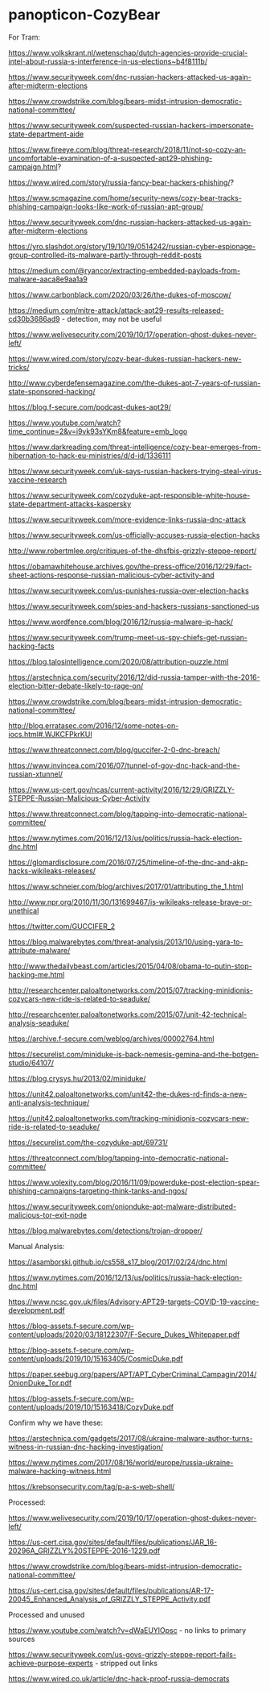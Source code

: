 # panopticon-CozyBear

For Tram:

https://www.volkskrant.nl/wetenschap/dutch-agencies-provide-crucial-intel-about-russia-s-interference-in-us-elections~b4f8111b/

https://www.securityweek.com/dnc-russian-hackers-attacked-us-again-after-midterm-elections

https://www.crowdstrike.com/blog/bears-midst-intrusion-democratic-national-committee/

https://www.securityweek.com/suspected-russian-hackers-impersonate-state-department-aide

https://www.fireeye.com/blog/threat-research/2018/11/not-so-cozy-an-uncomfortable-examination-of-a-suspected-apt29-phishing-campaign.html?

https://www.wired.com/story/russia-fancy-bear-hackers-phishing/?

https://www.scmagazine.com/home/security-news/cozy-bear-tracks-phishing-campaign-looks-like-work-of-russian-apt-group/

https://www.securityweek.com/dnc-russian-hackers-attacked-us-again-after-midterm-elections

https://yro.slashdot.org/story/19/10/19/0514242/russian-cyber-espionage-group-controlled-its-malware-partly-through-reddit-posts

https://medium.com/@ryancor/extracting-embedded-payloads-from-malware-aaca8e9aa1a9

https://www.carbonblack.com/2020/03/26/the-dukes-of-moscow/

https://medium.com/mitre-attack/attack-apt29-results-released-cd30b3686ad9 - detection, may not be useful

https://www.welivesecurity.com/2019/10/17/operation-ghost-dukes-never-left/

https://www.wired.com/story/cozy-bear-dukes-russian-hackers-new-tricks/

http://www.cyberdefensemagazine.com/the-dukes-apt-7-years-of-russian-state-sponsored-hacking/

https://blog.f-secure.com/podcast-dukes-apt29/

https://www.youtube.com/watch?time_continue=2&v=i9vk93sYKm8&feature=emb_logo

https://www.darkreading.com/threat-intelligence/cozy-bear-emerges-from-hibernation-to-hack-eu-ministries/d/d-id/1336111

https://www.securityweek.com/uk-says-russian-hackers-trying-steal-virus-vaccine-research

https://www.securityweek.com/cozyduke-apt-responsible-white-house-state-department-attacks-kaspersky

https://www.securityweek.com/more-evidence-links-russia-dnc-attack

https://www.securityweek.com/us-officially-accuses-russia-election-hacks

http://www.robertmlee.org/critiques-of-the-dhsfbis-grizzly-steppe-report/

https://obamawhitehouse.archives.gov/the-press-office/2016/12/29/fact-sheet-actions-response-russian-malicious-cyber-activity-and

https://www.securityweek.com/us-punishes-russia-over-election-hacks

https://www.securityweek.com/spies-and-hackers-russians-sanctioned-us

https://www.wordfence.com/blog/2016/12/russia-malware-ip-hack/

https://www.securityweek.com/trump-meet-us-spy-chiefs-get-russian-hacking-facts

https://blog.talosintelligence.com/2020/08/attribution-puzzle.html

https://arstechnica.com/security/2016/12/did-russia-tamper-with-the-2016-election-bitter-debate-likely-to-rage-on/

https://www.crowdstrike.com/blog/bears-midst-intrusion-democratic-national-committee/

http://blog.erratasec.com/2016/12/some-notes-on-iocs.html#.WJKCFPkrKUl

https://www.threatconnect.com/blog/guccifer-2-0-dnc-breach/

https://www.invincea.com/2016/07/tunnel-of-gov-dnc-hack-and-the-russian-xtunnel/

https://www.us-cert.gov/ncas/current-activity/2016/12/29/GRIZZLY-STEPPE-Russian-Malicious-Cyber-Activity 

https://www.threatconnect.com/blog/tapping-into-democratic-national-committee/

https://www.nytimes.com/2016/12/13/us/politics/russia-hack-election-dnc.html

https://glomardisclosure.com/2016/07/25/timeline-of-the-dnc-and-akp-hacks-wikileaks-releases/

https://www.schneier.com/blog/archives/2017/01/attributing_the_1.html

http://www.npr.org/2010/11/30/131699467/is-wikileaks-release-brave-or-unethical

https://twitter.com/GUCCIFER_2

https://blog.malwarebytes.com/threat-analysis/2013/10/using-yara-to-attribute-malware/

http://www.thedailybeast.com/articles/2015/04/08/obama-to-putin-stop-hacking-me.html

http://researchcenter.paloaltonetworks.com/2015/07/tracking-minidionis-cozycars-new-ride-is-related-to-seaduke/

http://researchcenter.paloaltonetworks.com/2015/07/unit-42-technical-analysis-seaduke/

https://archive.f-secure.com/weblog/archives/00002764.html

https://securelist.com/miniduke-is-back-nemesis-gemina-and-the-botgen-studio/64107/

https://blog.crysys.hu/2013/02/miniduke/

https://unit42.paloaltonetworks.com/unit42-the-dukes-rd-finds-a-new-anti-analysis-technique/

https://unit42.paloaltonetworks.com/tracking-minidionis-cozycars-new-ride-is-related-to-seaduke/

https://securelist.com/the-cozyduke-apt/69731/

https://threatconnect.com/blog/tapping-into-democratic-national-committee/

https://www.volexity.com/blog/2016/11/09/powerduke-post-election-spear-phishing-campaigns-targeting-think-tanks-and-ngos/

https://www.securityweek.com/onionduke-apt-malware-distributed-malicious-tor-exit-node

https://blog.malwarebytes.com/detections/trojan-dropper/

Manual Analysis:

https://asamborski.github.io/cs558_s17_blog/2017/02/24/dnc.html

https://www.nytimes.com/2016/12/13/us/politics/russia-hack-election-dnc.html

https://www.ncsc.gov.uk/files/Advisory-APT29-targets-COVID-19-vaccine-development.pdf

https://blog-assets.f-secure.com/wp-content/uploads/2020/03/18122307/F-Secure_Dukes_Whitepaper.pdf

https://blog-assets.f-secure.com/wp-content/uploads/2019/10/15163405/CosmicDuke.pdf

https://paper.seebug.org/papers/APT/APT_CyberCriminal_Campagin/2014/OnionDuke_Tor.pdf

https://blog-assets.f-secure.com/wp-content/uploads/2019/10/15163418/CozyDuke.pdf

Confirm why we have these:

https://arstechnica.com/gadgets/2017/08/ukraine-malware-author-turns-witness-in-russian-dnc-hacking-investigation/

https://www.nytimes.com/2017/08/16/world/europe/russia-ukraine-malware-hacking-witness.html

https://krebsonsecurity.com/tag/p-a-s-web-shell/

Processed:

https://www.welivesecurity.com/2019/10/17/operation-ghost-dukes-never-left/

https://us-cert.cisa.gov/sites/default/files/publications/JAR_16-20296A_GRIZZLY%20STEPPE-2016-1229.pdf

https://www.crowdstrike.com/blog/bears-midst-intrusion-democratic-national-committee/

https://us-cert.cisa.gov/sites/default/files/publications/AR-17-20045_Enhanced_Analysis_of_GRIZZLY_STEPPE_Activity.pdf

Processed and unused

https://www.youtube.com/watch?v=dWaEUYlOpsc - no links to primary sources

https://www.securityweek.com/us-govs-grizzly-steppe-report-fails-achieve-purpose-experts - stripped out links

https://www.wired.co.uk/article/dnc-hack-proof-russia-democrats
